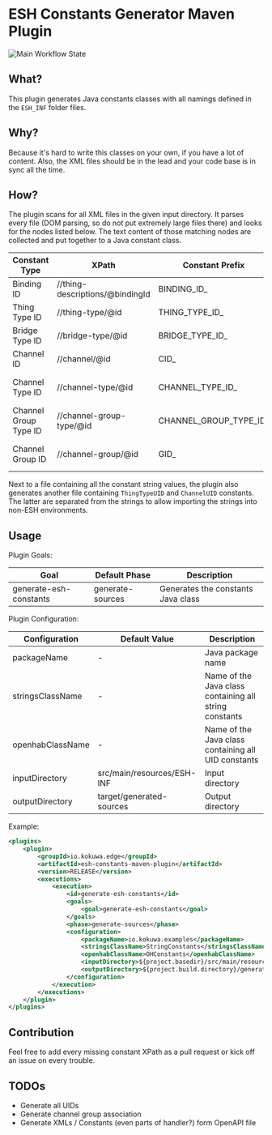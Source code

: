 # ESH Constants Generator Maven Plugin

![Main Workflow State](https://github.com/kokuwaio/esh-constants-maven-plugin/workflows/Main/badge.svg)

## What?

This plugin generates Java constants classes with all namings defined in the `ESH_INF` folder files.

## Why?

Because it's hard to write this classes on your own, if you have a lot of content. Also, the XML files should be
in the lead and your code base is in sync all the time.

## How?

The plugin scans for all XML files in the given input directory. It parses every file (DOM parsing, so do not put
extremely large files there) and looks for the nodes listed below. The text content of those matching nodes are
collected and put together to a Java constant class.

| Constant Type         | XPath                           | Constant Prefix        | Description                    |
|-----------------------|---------------------------------|------------------------|--------------------------------|
| Binding ID            | //thing-descriptions/@bindingId | BINDING_ID_            | The ID of the binding          |
| Thing Type ID         | //thing-type/@id                | THING_TYPE_ID_         | The ID of a thing type         |
| Bridge Type ID        | //bridge-type/@id               | BRIDGE_TYPE_ID_        | The ID of a bridge type        |
| Channel ID            | //channel/@id                   | CID_                   | The ID of a channel            |
| Channel Type ID       | //channel-type/@id              | CHANNEL_TYPE_ID_       | The ID of a channel type       |
| Channel Group Type ID | //channel-group-type/@id        | CHANNEL_GROUP_TYPE_ID_ | The ID of a channel group type |
| Channel Group ID      | //channel-group/@id             | GID_                   | The ID of a channel group      |

Next to a file containing all the constant string values, the plugin also generates another file containing
`ThingTypeUID` and `ChannelUID` constants. The latter are separated from the strings to allow importing the strings
into non-ESH environments.

## Usage

Plugin Goals:

| Goal                   | Default Phase    | Description                        |
|------------------------|------------------|------------------------------------|
| generate-esh-constants | generate-sources | Generates the constants Java class |

Plugin Configuration:

| Configuration    | Default Value              | Description                                            |
|------------------|----------------------------|--------------------------------------------------------|
| packageName      | -                          | Java package name                                      |
| stringsClassName | -                          | Name of the Java class containing all string constants |
| openhabClassName | -                          | Name of the Java class containing all UID constants    |
| inputDirectory   | src/main/resources/ESH-INF | Input directory                                        |
| outputDirectory  | target/generated-sources   | Output directory                                       |

Example:

```xml
<plugins>
	<plugin>
		<groupId>io.kokuwa.edge</groupId>
		<artifactId>esh-constants-maven-plugin</artifactId>
		<version>RELEASE</version>
		<executions>
			<execution>
				<id>generate-esh-constants</id>
				<goals>
					<goal>generate-esh-constants</goal>
				</goals>
				<phase>generate-sources</phase>
				<configuration>
					<packageName>io.kokuwa.examples</packageName>
					<stringsClassName>StringConstants</stringsClassName>
					<openhabClassName>OHConstants</openhabClassName>
					<inputDirectory>${project.basedir}/src/main/resources/ESH-INF</inputDirectory>
					<outputDirectory>${project.build.directory}/generated-sources</outputDirectory>
				</configuration>
			</execution>
		</executions>
	</plugin>
</plugins>
```

## Contribution

Feel free to add every missing constant XPath as a pull request or kick off an issue on every trouble.

## TODOs

* Generate all UIDs
* Generate channel group association
* Generate XMLs / Constants (even parts of handler?) form OpenAPI file
